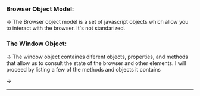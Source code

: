 ### Browser Object Model:
-> The Browser object model is a set of javascript objects which allow you to interact with the browser. It's not standarized.

### The Window Object:
-> The window object containes diferent objects, properties, and methods that allow us to consult the state of the browser and other elements. I will proceed by listing a few of the methods and objects it contains

->

---